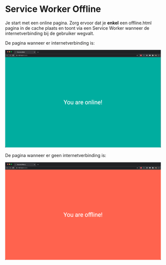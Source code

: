 # Service Worker Offline

Je start met een online pagina. Zorg ervoor dat je **enkel** een offline.html pagina in de cache plaats en toont via een Service Worker wanneer de internetverbinding bij de gebruiker wegvalt.

De pagina wanneer er internetverbinding is:

![Online pagina](./.assets/online.png?raw=true)

De pagina wanneer er geen internetverbinding is:

![Offline pagina](./.assets/offline.png?raw=true)